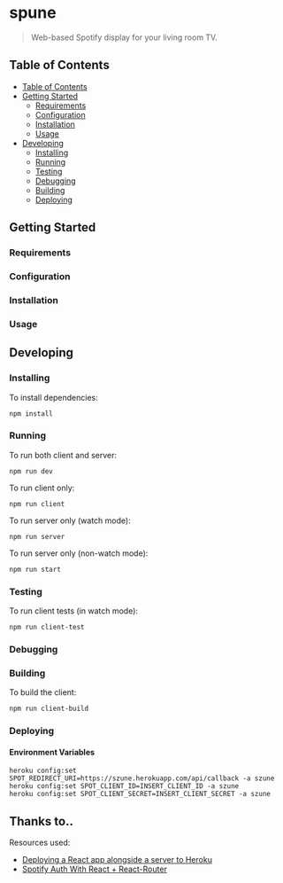 # spune
> Web-based Spotify display for your living room TV.

## Table of Contents

- [Table of Contents](#table-of-contents)
- [Getting Started](#getting-started)
    - [Requirements](#requirements)
    - [Configuration](#configuration)
    - [Installation](#installation)
    - [Usage](#usage)
- [Developing](#developing)
    - [Installing](#installing)
    - [Running](#running)
    - [Testing](#testing)
    - [Debugging](#debugging)
    - [Building](#building)
    - [Deploying](#deploying)

## Getting Started

### Requirements

### Configuration

### Installation

### Usage

## Developing

### Installing

To install dependencies:

```
npm install
```

### Running

To run both client and server:

```
npm run dev
```

To run client only:

```
npm run client
```

To run server only (watch mode):

```
npm run server
```

To run server only (non-watch mode):

```
npm run start
```

### Testing

To run client tests (in watch mode):

```
npm run client-test
```

### Debugging

### Building

To build the client:

```
npm run client-build
```

### Deploying

#### Environment Variables

```
heroku config:set SPOT_REDIRECT_URI=https://szune.herokuapp.com/api/callback -a szune
heroku config:set SPOT_CLIENT_ID=INSERT_CLIENT_ID -a szune
heroku config:set SPOT_CLIENT_SECRET=INSERT_CLIENT_SECRET -a szune
```

## Thanks to..

Resources used:

* [Deploying a React app alongside a server to Heroku](https://www.fullstackreact.com/articles/deploying-a-react-app-with-a-server/)
* [Spotify Auth With React + React-Router](https://github.com/kauffecup/spotify-react-router-auth)
 